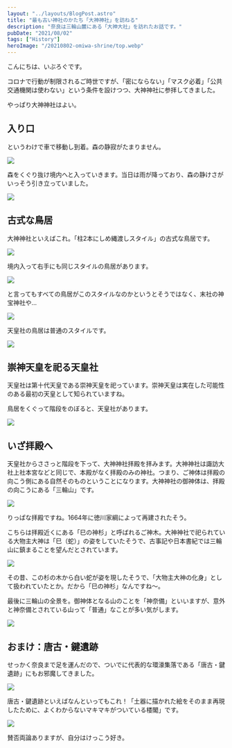 ```yaml
---
layout: "../layouts/BlogPost.astro"
title: "最も古い神社のかたち「大神神社」を訪ねる" 
description: "奈良は三輪山麓にある「大神大社」を訪れたお話です。"
pubDate: "2021/08/02"
tags: ["History"]
heroImage: "/20210802-omiwa-shrine/top.webp" 
---
```


こんにちは、いぶろぐです。

コロナで行動が制限されるご時世ですが、「密にならない」「マスク必着」「公共交通機関は使わない」という条件を設けつつ、大神神社に参拝してきました。

やっぱり大神神社はよい。

## 入り口

というわけで車で移動し到着。森の静寂がたまりません。

![](/20210802-omiwa-shrine/image01.webp)

森をくぐり抜け境内へと入っていきます。当日は雨が降っており、森の静けさがいっそう引き立っていました。

![](/20210802-omiwa-shrine/image02.webp)

## 古式な鳥居

大神神社といえばこれ。「柱2本にしめ縄渡しスタイル」の古式な鳥居です。

![](/20210802-omiwa-shrine/image03.webp)

境内入って右手にも同じスタイルの鳥居があります。

![](/20210802-omiwa-shrine/image04.webp)

と言ってもすべての鳥居がこのスタイルなのかというとそうではなく、末社の神宝神社や...

![](/20210802-omiwa-shrine/image05.webp)

天皇社の鳥居は普通のスタイルです。

![](/20210802-omiwa-shrine/image06.webp)

## 崇神天皇を祀る天皇社

天皇社は第十代天皇である崇神天皇を祀っています。崇神天皇は実在した可能性のある最初の天皇として知られていますね。

鳥居をくぐって階段をのぼると、天皇社があります。

![](/20210802-omiwa-shrine/image07.webp)

## いざ拝殿へ

天皇社からささっと階段を下って、大神神社拝殿を拝みます。大神神社は諏訪大社上社本宮などと同じで、本殿がなく拝殿のみの神社。つまり、ご神体は拝殿の向こう側にある自然そのものということになります。大神神社の御神体は、拝殿の向こうにある「三輪山」です。

![](/20210802-omiwa-shrine/image09.webp)

りっぱな拝殿ですね。1664年に徳川家綱によって再建されたそう。

こちらは拝殿近くにある「巳の神杉」と呼ばれるご神木。大神神社で祀られている大物主大神は「巳（蛇）」の姿をしていたそうで、古事記や日本書紀では三輪山に鎮まることを望んだとされています。

![](/20210802-omiwa-shrine/image10.webp)

その昔、この杉の木から白い蛇が姿を現したそうで、「大物主大神の化身」として扱われていたとか。だから「巳の神杉」なんですね〜。

最後に三輪山の全景を。御神体となる山のことを「神奈備」といいますが、意外と神奈備とされている山って「普通」なことが多い気がします。

![](/20210802-omiwa-shrine/image11.webp)

## おまけ：唐古・鍵遺跡

せっかく奈良まで足を運んだので、ついでに代表的な環濠集落である「唐古・鍵遺跡」にもお邪魔してきました。

![](/20210802-omiwa-shrine/image12.webp)

唐古・鍵遺跡といえばなんといってもこれ！「土器に描かれた絵をそのまま再現したために、よくわからないマキマキがついている楼閣」です。

![](/20210802-omiwa-shrine/image13.webp)

賛否両論ありますが、自分はけっこう好き。